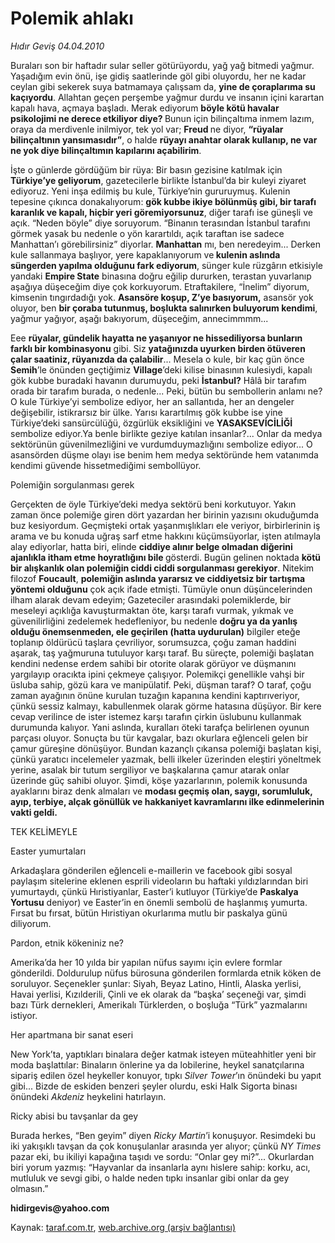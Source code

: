 # Polemik ahlakı

*Hıdır Geviş 04.04.2010*

<div class="yazi"><p>Buraları son bir haftadır sular seller götürüyordu, yağ yağ bitmedi yağmur. Yaşadığım evin önü, işe gidiş saatlerinde göl gibi oluyordu, her ne kadar ceylan gibi sekerek suya batmamaya çalışsam da, <b>yine de çoraplarıma su kaçıyordu</b>. Allahtan geçen perşembe yağmur durdu ve insanın içini karartan kapalı hava, açmaya başladı. Merak ediyorum <b>böyle kötü havalar psikolojimi ne derece etkiliyor diye? </b>Bunun için bilinçaltıma inmem lazım, oraya da merdivenle inilmiyor, tek yol var; <b>Freud </b>ne diyor, <b>“rüyalar bilinçaltının yansımasıdır”</b>, o halde <b>rüyayı anahtar olarak kullanıp, ne var ne yok diye bilinçaltımın kapılarını açabilirim</b>. </p>
<p>İşte o günlerde gördüğüm bir rüya: Bir basın gezisine katılmak için <b>Türkiye’ye geliyorum</b>, gazetecilerle birlikte İstanbul’da bir kuleyi ziyaret ediyoruz. Yeni inşa edilmiş bu kule, Türkiye’nin gururuymuş. Kulenin tepesine çıkınca donakalıyorum: <b>gök kubbe ikiye bölünmüş gibi, bir tarafı karanlık ve kapalı, hiçbir yeri göremiyorsunuz</b>, diğer tarafı ise güneşli ve açık. “Neden böyle” diye soruyorum. “Binanın terasından İstanbul tarafını görmek yasak bu nedenle o yön karartıldı, açık taraftan ise sadece Manhattan’ı görebilirsiniz” diyorlar. <b>Manhattan</b> mı, ben neredeyim... Derken kule sallanmaya başlıyor, yere kapaklanıyorum ve<b> kulenin aslında süngerden yapılma olduğunu fark ediyorum</b>, sünger kule rüzgârın etkisiyle yandaki <b>Empire State</b> binasına doğru eğilip dururken, terastan yuvarlanıp aşağıya düşeceğim diye çok korkuyorum. Etraftakilere, “İnelim” diyorum, kimsenin tıngırdadığı yok. <b>Asansöre koşup, Z’ye basıyorum,</b> asansör yok oluyor, ben <b>bir çoraba tutunmuş, boşlukta salınırken buluyorum kendimi</b>, yağmur yağıyor, aşağı bakıyorum, düşeceğim, annecimmmm... </p>
<p>Eee <b>rüyalar, gündelik hayatta ne yaşanıyor ne hissediliyorsa bunların farklı bir kombinasyonu</b> gibi. Siz <b>yatağınızda uyurken birden ötüveren çalar saatiniz, rüyanızda da çalabilir</b>... Mesela o kule, bir kaç gün önce <b>Semih</b>’le önünden geçtiğimiz <b>Village</b>’deki kilise binasının kulesiydi, kapalı gök kubbe buradaki havanın durumuydu, peki <b>İstanbul?</b> Hâlâ bir tarafım orada bir tarafım burada, o nedenle... Peki, bütün bu sembollerin anlamı ne? O kule Türkiye’yi sembolize ediyor, her an sallantıda, her an dengeler değişebilir, istikrarsız bir ülke. Yarısı karartılmış gök kubbe ise yine Türkiye’deki sansürcülüğü, özgürlük eksikliğini ve <b>YASAKSEVİCİLİĞİ </b>sembolize ediyor.Ya benle birlikte geziye katılan insanlar?... Onlar da medya sektörünün güvenilmezliğini ve vurdumduymazlığını sembolize ediyor... O asansörden düşme olayı ise benim hem medya sektöründe hem vatanımda kendimi güvende hissetmediğimi sembollüyor. </p>


Polemiğin sorgulanması gerek

<p>Gerçekten de öyle Türkiye’deki medya sektörü beni korkutuyor. Yakın zaman önce polemiğe giren dört yazardan her birinin yazısını okuduğumda buz kesiyordum. Geçmişteki ortak yaşanmışlıkları ele veriyor, birbirlerinin iş arama ve bu konuda uğraş sarf etme hakkını küçümsüyorlar, işten atılmayla alay ediyorlar, hatta biri, elinde <b>ciddiye alınır belge olmadan diğerini ajanlıkla itham etme hoyratlığını bile </b>gösterdi. Bugün gelinen noktada <b>kötü bir alışkanlık olan polemiğin ciddi ciddi sorgulanması gerekiyor</b>. Nitekim filozof <b>Foucault</b>, <b>polemiğin aslında yararsız ve ciddiyetsiz bir tartışma yöntemi olduğunu</b> çok açık ifade etmişti. Tümüyle onun düşüncelerinden ilham alarak devam edeyim; Gazeteciler arasındaki polemiklerde, bir meseleyi açıklığa kavuşturmaktan öte, karşı tarafı vurmak, yıkmak ve güvenilirliğini zedelemek hedefleniyor, bu nedenle <b>doğru ya da yanlış olduğu önemsenmeden, ele geçirilen (hatta uydurulan)</b> bilgiler eteğe toplanıp öldürücü taşlara çevriliyor, sorumsuzca, çoğu zaman haddini aşarak, taş yağmuruna tutuluyor karşı taraf. Bu süreçte, polemiği başlatan kendini nedense erdem sahibi bir otorite olarak görüyor ve düşmanını yargılayıp oracıkta ipini çekmeye çalışıyor. Polemikçi genellikle vahşi bir üsluba sahip, gözü kara ve manipülatif. Peki, düşman taraf? O taraf, çoğu zaman ayağının önüne kurulan tuzağın kapanına kendini kaptırıveriyor, çünkü sessiz kalmayı, kabullenmek olarak görme hatasına düşüyor. Bir kere cevap verilince de ister istemez karşı tarafın çirkin üslubunu kullanmak durumunda kalıyor. Yani aslında, kuralları öteki tarafça belirlenen oyunun parçası oluyor. Sonuçta bu tür kavgalar, bazı okurlara eğlenceli gelen bir çamur güreşine dönüşüyor. Bundan kazançlı çıkansa polemiği başlatan kişi, çünkü yaratıcı incelemeler yazmak, belli ilkeler üzerinden eleştiri yöneltmek yerine, asalak bir tutum sergiliyor ve başkalarına çamur atarak onlar üzerinde güç sahibi oluyor. Şimdi, köşe yazarlarının, polemik konusunda ayaklarını biraz denk almaları ve <b>modası geçmiş olan, saygı, sorumluluk, ayıp, terbiye, alçak gönüllük ve hakkaniyet kavramlarını ilke edinmelerinin vakti geldi.</b></p>


TEK KELİMEYLE


Easter yumurtaları

<p>Arkadaşlara gönderilen eğlenceli e-maillerin ve facebook gibi sosyal paylaşım sitelerine eklenen esprili videoların bu haftaki yıldızlarından biri yumurtaydı, çünkü Hıristiyanlar, Easter’i kutluyor (Türkiye’de <b>Paskalya Yortusu</b> deniyor) ve Easter’in en önemli sembolü de haşlanmış yumurta. Fırsat bu fırsat, bütün Hıristiyan okurlarıma mutlu bir paskalya günü diliyorum.</p>


Pardon, etnik kökeniniz ne?

<p>Amerika’da her 10 yılda bir yapılan nüfus sayımı için evlere formlar gönderildi. Doldurulup nüfus bürosuna gönderilen formlarda etnik köken de soruluyor. Seçenekler şunlar: Siyah, Beyaz Latino, Hintli, Alaska yerlisi, Havai yerlisi, Kızılderili, Çinli ve ek olarak da “başka’ seçeneği var, şimdi bazı Türk dernekleri, Amerikalı Türklerden, o boşluğa “Türk” yazmalarını istiyor.</p>


Her apartmana bir sanat eseri

<p>New York’ta, yaptıkları binalara değer katmak isteyen müteahhitler yeni bir moda başlattılar: Binaların önlerine ya da lobilerine, heykel sanatçılarına sipariş edilen özel heykeller konuyor, tıpkı <i>Silver Tower</i>’ın önündeki bu yapıt gibi... Bizde de eskiden benzeri şeyler olurdu, eski Halk Sigorta binası önündeki <i>Akdeniz </i>heykelini hatırlayın.</p>


Ricky abisi bu tavşanlar da gey

<p>Burada herkes, “Ben geyim” diyen <i>Ricky Martin</i>’i konuşuyor. Resimdeki bu iki yakışıklı tavşan da çok konuşulanlar arasında yer alıyor; çünkü <i>NY Times</i> pazar eki, bu ikiliyi kapağına taşıdı ve sordu: “Onlar gey mi?”... Okurlardan biri yorum yazmış: “Hayvanlar da insanlarla aynı hislere sahip: korku, acı, mutluluk ve sevgi gibi, o halde neden tıpkı insanlar gibi onlar da gey olmasın.”</p>
<p><b>hidirgevis@yahoo.com</b></p></div>

Kaynak: [taraf.com.tr](http://www.taraf.com.tr:80/makale/10750.htm), [web.archive.org (arşiv bağlantısı)](http://web.archive.org/web/20100407100233/http://www.taraf.com.tr:80/makale/10750.htm)
